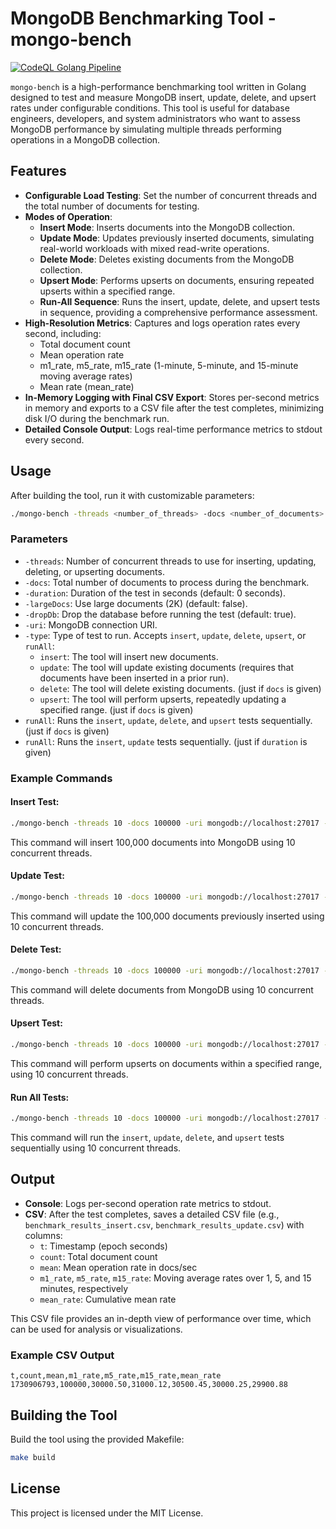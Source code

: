 
# MongoDB Benchmarking Tool - mongo-bench

[![CodeQL Golang Pipeline](https://github.com/idealo/mongodb-benchmarking/actions/workflows/codeql.yml/badge.svg)](https://github.com/idealo/mongodb-benchmarking/actions/workflows/codeql.yml)

`mongo-bench` is a high-performance benchmarking tool written in Golang designed to test and measure 
MongoDB insert, update, delete, and upsert rates under configurable conditions. 
This tool is useful for database engineers, developers, and system administrators who want to assess MongoDB 
performance by simulating multiple threads performing operations in a MongoDB collection.

## Features

- **Configurable Load Testing**: Set the number of concurrent threads and the total number of documents for testing.
- **Modes of Operation**:
  - **Insert Mode**: Inserts documents into the MongoDB collection.
  - **Update Mode**: Updates previously inserted documents, simulating real-world workloads with mixed read-write operations.
  - **Delete Mode**: Deletes existing documents from the MongoDB collection.
  - **Upsert Mode**: Performs upserts on documents, ensuring repeated upserts within a specified range.
  - **Run-All Sequence**: Runs the insert, update, delete, and upsert tests in sequence, providing a comprehensive performance assessment.
- **High-Resolution Metrics**: Captures and logs operation rates every second, including:
  - Total document count
  - Mean operation rate
  - m1_rate, m5_rate, m15_rate (1-minute, 5-minute, and 15-minute moving average rates)
  - Mean rate (mean_rate)
- **In-Memory Logging with Final CSV Export**: Stores per-second metrics in memory and exports to a CSV file after the test completes, minimizing disk I/O during the benchmark run.
- **Detailed Console Output**: Logs real-time performance metrics to stdout every second.

## Usage

After building the tool, run it with customizable parameters:

```bash
./mongo-bench -threads <number_of_threads> -docs <number_of_documents> -uri <mongodb_uri> -type <test_type>
```

### Parameters

- `-threads`: Number of concurrent threads to use for inserting, updating, deleting, or upserting documents.
- `-docs`: Total number of documents to process during the benchmark.
- `-duration`: Duration of the test in seconds (default: 0 seconds).
- `-largeDocs`: Use large documents (2K) (default: false).
- `-dropDb`: Drop the database before running the test (default: true).
- `-uri`: MongoDB connection URI.
- `-type`: Type of test to run. Accepts `insert`, `update`, `delete`, `upsert`, or `runAll`:
  - `insert`: The tool will insert new documents.
  - `update`: The tool will update existing documents (requires that documents have been inserted in a prior run).
  - `delete`: The tool will delete existing documents. (just if `docs` is given)
  - `upsert`: The tool will perform upserts, repeatedly updating a specified range. (just if `docs` is given)
- `runAll`: Runs the `insert`, `update`, `delete`, and `upsert` tests sequentially. (just if `docs` is given)
- `runAll`: Runs the `insert`, `update` tests sequentially. (just if `duration` is given)

### Example Commands

#### Insert Test:

```bash
./mongo-bench -threads 10 -docs 100000 -uri mongodb://localhost:27017 -type insert
```

This command will insert 100,000 documents into MongoDB using 10 concurrent threads.

#### Update Test:

```bash
./mongo-bench -threads 10 -docs 100000 -uri mongodb://localhost:27017 -type update
```

This command will update the 100,000 documents previously inserted using 10 concurrent threads.

#### Delete Test:

```bash
./mongo-bench -threads 10 -docs 100000 -uri mongodb://localhost:27017 -type delete
```

This command will delete documents from MongoDB using 10 concurrent threads.

#### Upsert Test:

```bash
./mongo-bench -threads 10 -docs 100000 -uri mongodb://localhost:27017 -type upsert
```

This command will perform upserts on documents within a specified range, using 10 concurrent threads.

#### Run All Tests:

```bash
./mongo-bench -threads 10 -docs 100000 -uri mongodb://localhost:27017 --runAll
```

This command will run the `insert`, `update`, `delete`, and `upsert` tests sequentially using 10 concurrent threads.

## Output

- **Console**: Logs per-second operation rate metrics to stdout.
- **CSV**: After the test completes, saves a detailed CSV file (e.g., `benchmark_results_insert.csv`, `benchmark_results_update.csv`) with columns:
  - `t`: Timestamp (epoch seconds)
  - `count`: Total document count
  - `mean`: Mean operation rate in docs/sec
  - `m1_rate`, `m5_rate`, `m15_rate`: Moving average rates over 1, 5, and 15 minutes, respectively
  - `mean_rate`: Cumulative mean rate

This CSV file provides an in-depth view of performance over time, which can be used for analysis or visualizations.

### Example CSV Output
```text
t,count,mean,m1_rate,m5_rate,m15_rate,mean_rate
1730906793,100000,30000.50,31000.12,30500.45,30000.25,29900.88
```

## Building the Tool

Build the tool using the provided Makefile:

```bash
make build
```

## License

This project is licensed under the MIT License.
